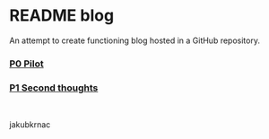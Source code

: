 # README blog
  
An attempt to create functioning blog hosted in a GitHub repository.

### [P0 Pilot](posts/0.md)
### [P1 Second thoughts](posts/1.md)

&nbsp;
&nbsp;

jakubkrnac
